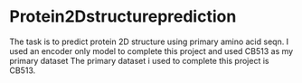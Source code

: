 # Protein2Dstructureprediction

The task is to predict protein 2D structure using primary amino acid seqn.
I used an encoder only model to complete this project and used CB513 as my primary dataset
The primary dataset i used to complete this project is CB513.
